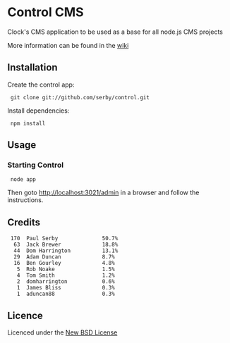 # Control CMS

Clock's CMS application to be used as a base for all node.js CMS projects

More information can be found in the [wiki](https://github.com/serby/control/wiki/_pages)

## Installation

Create the control app:

     git clone git://github.com/serby/control.git
     
Install dependencies:
     
     npm install

## Usage

### Starting Control

     node app

Then goto [http://localhost:3021/admin](http://localhost:3021/admin) in a browser and follow the instructions.

## Credits

     170  Paul Serby              50.7%
      63  Jack Brewer             18.8%
      44  Dom Harrington          13.1%
      29  Adam Duncan             8.7%
      16  Ben Gourley             4.8%
       5  Rob Noake               1.5%
       4  Tom Smith               1.2%
       2  domharrington           0.6%
       1  James Bliss             0.3%
       1  aduncan88               0.3%

## Licence
Licenced under the [New BSD License](http://opensource.org/licenses/bsd-license.php)